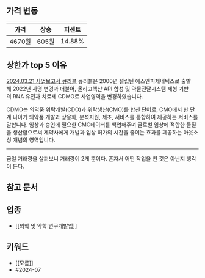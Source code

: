 ## 가격 변동
| 가격    | 상승   | 퍼센트    |
| ----- | ---- | ------ |
| 4670원 | 605원 | 14.88% |
## 상한가 top 5 이유
[2024.03.21 사업보고서 큐러블](https://dart.fss.or.kr/dsaf001/main.do?rcpNo=20240321001783)
큐러블은 2000년 설립된 에스엔피제네틱스로 출발해 2022년 사명 변경과 더불어, 올리고핵산 API 합성 및 약물전달시스템 제형 기반의 RNA 유전자 치료제 CDMO로 사업영역을 변경하였습니다.

CDMO는 의약품 위탁개발(CDO)과 위탁생산(CMO)를 합친 단어로, CMO에서 한 단계 나아가 의약품 개발과 상용화, 분석지원, 제조, 서비스를 통합하여 제공하는 서비스를 말합니다. 임상과 승인에 필요한 CMC데이터를 백업해주며 글로벌 임상에 적합한 물질을 생산함으로써 제약사에게 개발과 임상 허가의 시간을 줄이는 효과를 제공하는 아웃소싱 개념의 영역입니다.

---
금일 거래량을 살펴보니 거래량이 2개 뿐이다. 혼자서 어떤 작업을 친 것은 아닌지 생각이 든다.
## 참고 문서

## 업종
- [[의학 및 약학 연구개발업]]
## 키워드
- [[모름]]
- #2024-07 
